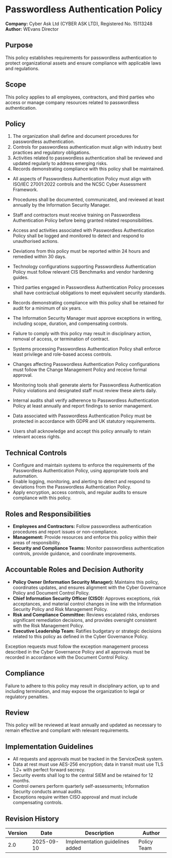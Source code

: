 # Passwordless Authentication Policy

**Company:** Cyber Ask Ltd (CYBER ASK LTD), Registered No. 15113248  
**Author:** WEvans Director

## Purpose

This policy establishes requirements for passwordless authentication to protect organizational assets and ensure compliance with applicable laws and regulations.

## Scope

This policy applies to all employees, contractors, and third parties who access or manage company resources related to passwordless authentication.

## Policy
1. The organization shall define and document procedures for passwordless authentication.
2. Controls for passwordless authentication must align with industry best practices and regulatory obligations.
3. Activities related to passwordless authentication shall be reviewed and updated regularly to address emerging risks.
4. Records demonstrating compliance with this policy shall be maintained.

- All aspects of Passwordless Authentication Policy must align with ISO/IEC 27001:2022 controls and the NCSC Cyber Assessment Framework.
- Procedures shall be documented, communicated, and reviewed at least annually by the Information Security Manager.
- Staff and contractors must receive training on Passwordless Authentication Policy before being granted related responsibilities.
- Access and activities associated with Passwordless Authentication Policy shall be logged and monitored to detect and respond to unauthorised actions.
- Deviations from this policy must be reported within 24 hours and remedied within 30 days.
- Technology configurations supporting Passwordless Authentication Policy must follow relevant CIS Benchmarks and vendor hardening guides.
- Third parties engaged in Passwordless Authentication Policy processes shall have contractual obligations to meet equivalent security standards.
- Records demonstrating compliance with this policy shall be retained for audit for a minimum of six years.
- The Information Security Manager must approve exceptions in writing, including scope, duration, and compensating controls.
- Failure to comply with this policy may result in disciplinary action, removal of access, or termination of contract.

- Systems processing Passwordless Authentication Policy shall enforce least privilege and role-based access controls.
- Changes affecting Passwordless Authentication Policy configurations must follow the Change Management Policy and receive formal approval.
- Monitoring tools shall generate alerts for Passwordless Authentication Policy violations and designated staff must review these alerts daily.
- Internal audits shall verify adherence to Passwordless Authentication Policy at least annually and report findings to senior management.
- Data associated with Passwordless Authentication Policy must be protected in accordance with GDPR and UK statutory requirements.
- Users shall acknowledge and accept this policy annually to retain relevant access rights.

## Technical Controls

- Configure and maintain systems to enforce the requirements of the Passwordless Authentication Policy, using appropriate tools and automation.
- Enable logging, monitoring, and alerting to detect and respond to deviations from the Passwordless Authentication Policy.
- Apply encryption, access controls, and regular audits to ensure compliance with this policy.

## Roles and Responsibilities

- **Employees and Contractors:** Follow passwordless authentication procedures and report issues or non-compliance.
- **Management:** Provide resources and enforce this policy within their areas of responsibility.
- **Security and Compliance Teams:** Monitor passwordless authentication controls, provide guidance, and coordinate improvements.

## Accountable Roles and Decision Authority

- **Policy Owner (Information Security Manager):** Maintains this policy, coordinates updates, and ensures alignment with the Cyber Governance Policy and Document Control Policy.
- **Chief Information Security Officer (CISO):** Approves exceptions, risk acceptances, and material control changes in line with the Information Security Policy and Risk Management Policy.
- **Risk and Compliance Committee:** Reviews escalated risks, endorses significant remediation decisions, and provides oversight consistent with the Risk Management Policy.
- **Executive Leadership Team:** Ratifies budgetary or strategic decisions related to this policy as defined in the Cyber Governance Policy.

Exception requests must follow the exception management process described in the Cyber Governance Policy and all approvals must be recorded in accordance with the Document Control Policy.

## Compliance

Failure to adhere to this policy may result in disciplinary action, up to and including termination, and may expose the organization to legal or regulatory penalties.

## Review

This policy will be reviewed at least annually and updated as necessary to remain effective and compliant with relevant requirements.

## Implementation Guidelines
- All requests and approvals must be tracked in the ServiceDesk system.
- Data at rest must use AES-256 encryption; data in transit must use TLS 1.2+ with perfect forward secrecy.
- Security events shall log to the central SIEM and be retained for 12 months.
- Control owners perform quarterly self-assessments; Information Security conducts annual audits.
- Exceptions require written CISO approval and must include compensating controls.

## Revision History

| Version | Date | Description | Author |
| ------- | ---------- | ----------------------- | ------ |
| 2.0     | 2025-09-10 | Implementation guidelines added | Policy Team |
